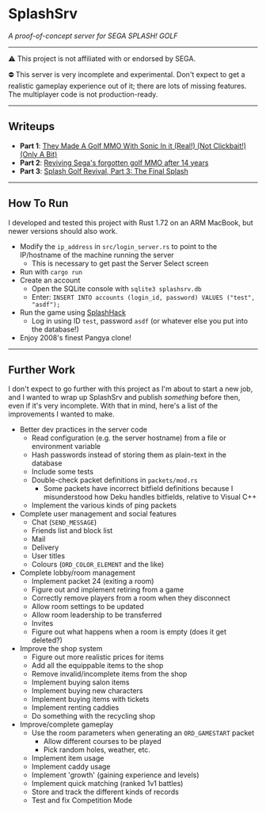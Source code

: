 # SplashSrv

_A proof-of-concept server for SEGA SPLASH! GOLF_

---

⚠️ This project is not affiliated with or endorsed by SEGA.

⛔️ This server is very incomplete and experimental. Don't expect to get a realistic gameplay experience out of it;
there are lots of missing features. The multiplayer code is not production-ready.

---

## Writeups

- **Part 1**: [They Made A Golf MMO With Sonic In it (Real!) (Not Clickbait!) (Only A Bit)](https://wuffs.org/blog/reviving-sega-splash-golf)
- **Part 2**: [Reviving Sega's forgotten golf MMO after 14 years](https://wuffs.org/blog/reviving-sega-splash-golf-part-2)
- **Part 3**: [Splash Golf Revival, Part 3: The Final Splash](https://wuffs.org/blog/reviving-sega-splash-golf-part-3)

---

## How To Run

I developed and tested this project with Rust 1.72 on an ARM MacBook, but newer versions should also work.

- Modify the `ip_address` in `src/login_server.rs` to point to the IP/hostname of the machine running the server
  - This is necessary to get past the Server Select screen
- Run with `cargo run`
- Create an account
  - Open the SQLite console with `sqlite3 splashsrv.db`
  - Enter: `INSERT INTO accounts (login_id, password) VALUES ("test", "asdf");`
- Run the game using [SplashHack](https://github.com/Treeki/SplashHack)
  - Log in using ID `test`, password `asdf` (or whatever else you put into the database!)
- Enjoy 2008's finest Pangya clone!

---

## Further Work

I don't expect to go further with this project as I'm about to start a new job, and I wanted to wrap up SplashSrv and
publish _something_ before then, even if it's very incomplete. With that in mind, here's a list of the improvements I
wanted to make.

- Better dev practices in the server code
  - Read configuration (e.g. the server hostname) from a file or environment variable
  - Hash passwords instead of storing them as plain-text in the database
  - Include some tests
  - Double-check packet definitions in `packets/mod.rs`
    - Some packets have incorrect bitfield definitions because I misunderstood how Deku handles bitfields, relative to
      Visual C++
  - Implement the various kinds of ping packets
- Complete user management and social features
  - Chat (`SEND_MESSAGE`)
  - Friends list and block list
  - Mail
  - Delivery
  - User titles
  - Colours (`ORD_COLOR_ELEMENT` and the like)
- Complete lobby/room management
  - Implement packet 24 (exiting a room)
  - Figure out and implement retiring from a game
  - Correctly remove players from a room when they disconnect
  - Allow room settings to be updated
  - Allow room leadership to be transferred
  - Invites
  - Figure out what happens when a room is empty (does it get deleted?)
- Improve the shop system
  - Figure out more realistic prices for items
  - Add all the equippable items to the shop
  - Remove invalid/incomplete items from the shop
  - Implement buying salon items
  - Implement buying new characters
  - Implement buying items with tickets
  - Implement renting caddies
  - Do something with the recycling shop
- Improve/complete gameplay
  - Use the room parameters when generating an `ORD_GAMESTART` packet
    - Allow different courses to be played
    - Pick random holes, weather, etc.
  - Implement item usage
  - Implement caddy usage
  - Implement 'growth' (gaining experience and levels)
  - Implement quick matching (ranked 1v1 battles)
  - Store and track the different kinds of records
  - Test and fix Competition Mode
